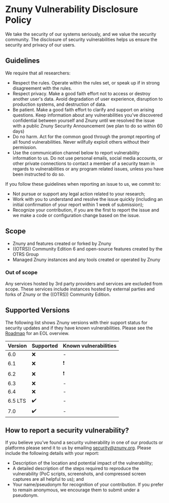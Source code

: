 # Znuny Vulnerability Disclosure Policy

We take the security of our systems seriously, and we value the security community.
The disclosure of security vulnerabilities helps us ensure the security and privacy of our users.

## Guidelines

We require that all researchers:

- Respect the rules. Operate within the rules set, or speak up if in strong
disagreement with the rules.
- Respect privacy. Make a good faith effort not to access or destroy
another user's data. Avoid degradation of user experience, disruption to
production systems, and destruction of data.
- Be patient. Make a good faith effort to clarify and support on
arising questions. Keep information about any vulnerabilities you’ve
discovered confidential between yourself and Znuny until we
resolved the issue with a public Znuny Security Announcement (we plan
to do so within 60 days)
- Do no harm. Act for the common good through the prompt reporting of
all found vulnerabilities. Never willfully exploit others without their
permission.
- Use the communication channel below to report vulnerability
information to us. Do not use personal emails, social media accounts, or
other private connections to contact a member of a security team in
regards to vulnerabilities or any program related issues, unless you
have been instructed to do so.

If you follow these guidelines when reporting an issue to us, we commit to:
- Not pursue or support any legal action related to your research;
- Work with you to understand and resolve the issue quickly (including
an initial confirmation of your report within 1 week of submission);
- Recognize your contribution, if you are the first to report the issue
and we make a code or configuration change based on the issue.

## Scope

- Znuny and features created or forked by Znuny
- ((OTRS)) Community Edition 6 and open-source features created by the OTRS Group
- Managed Znuny instances and any tools created or operated by Znuny

### Out of scope

Any services hosted by 3rd party providers and services are excluded
from scope. These services include instances hosted by external
parties and forks of Znuny or the ((OTRS)) Community Edition.

## Supported Versions

The following list shows Znuny versions with their support status for security updates and if they have known vulnerabilities.
Please see the [Roadmap](https://www.znuny.org/en/roadmap) for an EOL overview.

| Version | Supported          | Known vulnerabilities    |
| ------- | ------------------ |------------------------- |
| 6.0     | :x:                | -                        |
| 6.1     | :x:                | :heavy_exclamation_mark: |
| 6.2     | :x:                | :heavy_exclamation_mark: |
| 6.3     | :x:                | -                        |
| 6.4     | :x:                | -                        |
| 6.5 LTS | :heavy_check_mark: | -                        |
| 7.0     | :heavy_check_mark: | -                        |

## How to report a security vulnerability?

If you believe you’ve found a security vulnerability in one of our
products or platforms please send it to us by emailing
security@znuny.org. Please include the following details with your report:

- Description of the location and potential impact of the vulnerability;
- A detailed description of the steps required to reproduce the
vulnerability (PoC scripts, screenshots, and compressed screen captures
are all helpful to us); and
- Your name/pseudonym for recognition of your contribution. If you prefer
to remain anonymous, we encourage them to submit under a pseudonym.
